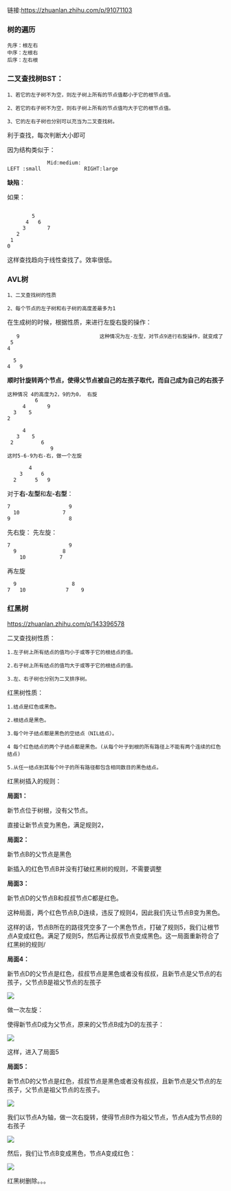 链接:https://zhuanlan.zhihu.com/p/91071103

### 树的遍历

```
先序：根左右
中序：左根右
后序：左右根
```



### 二叉查找树BST：

```
1、若它的左子树不为空，则左子树上所有的节点值都小于它的根节点值。

2、若它的右子树不为空，则右子树上所有的节点值均大于它的根节点值。

3、它的左右子树也分别可以充当为二叉查找树。
```



利于查找，每次判断大小即可

因为结构类似于：

```
             Mid:medium:
LEFT :small              RIGHT:large
```

**缺陷**：

如果：

```

        5
      4   6 
     3       7
   2
 1
0
```

这样查找趋向于线性查找了。效率很低。

### AVL树

```
1、二叉查找树的性质

2、每个节点的左子树和右子树的高度差最多为1
```

在生成树的时候，根据性质，来进行左旋右旋的操作：

```
   9                          这种情况为左-左型，对节点9进行右旋操作，就变成了
 5
4
```

```
  5
4   9
```

**顺时针旋转两个节点，使得父节点被自己的左孩子取代，而自己成为自己的右孩子**

```
这种情况 4的高度为2，9的为0， 右旋
         6
     4       9
  3    5
2
```

```
     4
   3    5
 2         6
              9
这时5-6-9为右-右，做一个左旋
```

```
       4
    3      6
  2      5   9
```

对于**右-左型**和**左-右型**：

```\
7                   9
  10              7
9                   8
```

先右旋：                          先左旋：

```
7                   9 
  9               8
    10           7
```

再左旋

```
  9                  8
7   10             7    9
```



### 红黑树 ###

https://zhuanlan.zhihu.com/p/143396578

二叉查找树性质：

```
1.左子树上所有结点的值均小于或等于它的根结点的值。

2.右子树上所有结点的值均大于或等于它的根结点的值。

3.左、右子树也分别为二叉排序树。
```

红黑树性质：

```
1.结点是红色或黑色。

2.根结点是黑色。

3.每个叶子结点都是黑色的空结点（NIL结点）。

4 每个红色结点的两个子结点都是黑色。(从每个叶子到根的所有路径上不能有两个连续的红色结点)

5.从任一结点到其每个叶子的所有路径都包含相同数目的黑色结点。
```

红黑树插入的规则：

**局面1：**

新节点位于树根，没有父节点。

直接让新节点变为黑色，满足规则2，

**局面2：**

新节点B的父节点是黑色

新插入的红色节点B并没有打破红黑树的规则，不需要调整

**局面3：**

新节点D的父节点B和叔叔节点C都是红色。

这种局面，两个红色节点B,D连续，违反了规则4，因此我们先让节点B变为黑色。

这样的话，节点B所在的路径凭空多了一个黑色节点，打破了规则5，我们让根节点A变成红色。满足了规则5，然后再让叔叔节点变成黑色。这一局面重新符合了红黑树的规则/

**局面4：**

新节点D的父节点是红色，叔叔节点是黑色或者没有叔叔，且新节点是父节点的右孩子，父节点B是祖父节点的左孩子

![](.\img\红黑树p4.jpg)

做一次左旋：

使得新节点D成为父节点，原来的父节点B成为D的左孩子：

![](.\img\红黑树p4-1.jpg)

这样，进入了局面5

**局面5：**

新节点D的父节点是红色，叔叔节点是黑色或者没有叔叔，且新节点是父节点的左孩子，父节点是祖父节点的左孩子。

![](.\img\红黑树p5-1.jpg)

我们以节点A为轴，做一次右旋转，使得节点B作为祖父节点，节点A成为节点B的右孩子

![](.\img\红黑树p5-2.jpg)

然后，我们让节点B变成黑色，节点A变成红色：

![](.\img\红黑树p5-3.jpg)

红黑树删除。。。